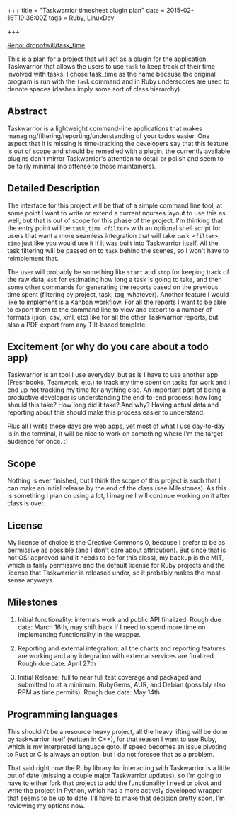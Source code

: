 +++
title = "Taskwarrior timesheet plugin plan"
date = 2015-02-16T19:36:00Z
tags = Ruby, LinuxDev

+++

[Repo: dropofwill/task_time](http://github.com/dropofwill/task_time)

This is a plan for a project that will act as a plugin for the application Taskwarrior that allows the users to use `task` to keep track of their time involved with tasks. I chose task_time as the name because the original program is run with the `task` command and in Ruby underscores are used to denote spaces (dashes imply some sort of class hierarchy).



## Abstract

Taskwarrior is a lightweight command-line applications that makes managing/filtering/reporting/understanding of your todos easier. One aspect that it is missing is time-tracking the developers say that this feature is out of scope and should be remedied with a plugin, the currently available plugins don't mirror Taskwarrior's attention to detail or polish and seem to be fairly minimal (no offense to those maintainers).



## Detailed Description

The interface for this project will be that of a simple command line tool, at some point I want to write or extend a current ncurses layout to use this as well, but that is out of scope for this phase of the project. I'm thinking that the entry point will be `task_time <filter>` with an optional shell script for users that want a more seamless integration that will take `task <filter> time` just like you would use it if it was built into Taskwarrior itself. All the task filtering will be passed on to `task` behind the scenes, so I won't have to reimplement that.

The user will probably be something like `start` and `stop` for keeping track of the raw data, `est` for estimating how long a task is going to take, and then some other commands for generating the reports based on the previous time spent (filtering by project, task, tag, whatever). Another feature I would like to implement is a Kanban workflow. For all the reports I want to be able to export them to the command line to view and export to a number of formats (json, csv, xml, etc) like for all the other Taskwarrior reports, but also a PDF export from any Tilt-based template.



## Excitement (or why do you care about a todo app)

Taskwarrior is an tool I use everyday, but as is I have to use another app (Freshbooks, Teamwork, etc.) to track my time spent on tasks for work and I end up not tracking my time for anything else. An important part of being a productive developer is understanding the end-to-end process: how long should this take? How long did it take? And why? Having actual data and reporting about this should make this process easier to understand.

Plus all I write these days are web apps, yet most of what I use day-to-day is in the terminal, it will be nice to work on something where I'm the target audience for once. :)



## Scope

Nothing is ever finished, but I think the scope of this project is such that I can make an initial release by the end of the class (see Milestones). As this is something I plan on using a lot, I imagine I will continue working on it after class is over.



## License

My license of choice is the Creative Commons 0, because I prefer to be as permissive as possible (and I don't care about attribution). But since that is not OSI approved (and it needs to be for this class), my backup is the MIT, which is fairly permissive and the default license for Ruby projects and the license that Taskwarrior is released under, so it probably makes the most sense anyways.



## Milestones

1. Initial functionality: internals work and public API finalized. Rough due date: March 16th, may shift back if I need to spend more time on implementing functionality in the wrapper.

2. Reporting and external integration: all the charts and reporting features are working and any integration with external services are finalized. Rough due date: April 27th

3. Initial Release: full to near full test coverage and packaged and submitted to at a minimum: RubyGems, AUR, and Debian (possibly also RPM as time permits). Rough due date: May 14th



## Programming languages

This shouldn't be a resource heavy project, all the heavy lifting will be done by taskwarrior itself (written in C++), for that reason I want to use Ruby, which is my interpreted language goto. If speed becomes an issue pivoting to Rust or C is always an option, but I do not foresee that as a problem.

That said right now the Ruby library for interacting with Taskwarrior is a little out of date (missing a couple major Taskwarrior updates), so I'm going to have to either fork that project to add the functionality I need or pivot and write the project in Python, which has a more actively developed wrapper that seems to be up to date. I'll have to make that decision pretty soon, I'm reviewing my options now.

